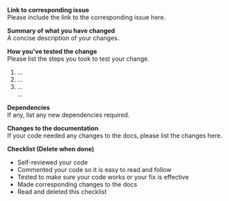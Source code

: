 **Link to corresponding issue**  
Please include the link to the corresponding issue here.

**Summary of what you have changed**  
A concise description of your changes.

**How you've tested the change**  
Please list the steps you took to test your change.
1. ...
2. ...
3. ...  
...

**Dependencies**  
If any, list any new dependencies required.

**Changes to the documentation**  
If your code needed any changes to the docs, please list the changes here.

**Checklist (Delete when done)**
- Self-reviewed your code
- Commented your code so it is easy to read and follow
- Tested to make sure your code works or your fix is effective
- Made corresponding changes to the docs
- Read and deleted this checklist